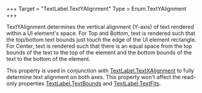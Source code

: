 +++
Target = "TextLabel.TextYAlignment"
Type = Enum.TextYAlignment
+++

TextYAlignment determines the vertical alignment (Y-axis) of text rendered within a UI element's space. For Top and Bottom, text is rendered such that the top/bottom text bounds just touch the edge of the UI element rectangle. For Center, text is rendered such that there is an equal space from the top bounds of the text to the top of the element and the bottom bounds of the text to the bottom of the element.This property is used in conjunction with [TextLabel.TextXAlignment](https://developer.roblox.com/api-reference/property/TextLabel/TextXAlignment) to fully determine text alignment on both axes. This property won't affect the read-only properties [TextLabel.TextBounds](https://developer.roblox.com/api-reference/property/TextLabel/TextBounds) and [TextLabel.TextFits](https://developer.roblox.com/api-reference/property/TextLabel/TextFits).